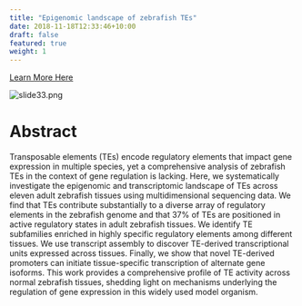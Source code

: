 ```yaml
---
title: "Epigenomic landscape of zebrafish TEs"
date: 2018-11-18T12:33:46+10:00
draft: false
featured: true
weight: 1
---
```


[Learn More Here](https://genome.cshlp.org/content/early/2022/06/01/gr.276052.121)

![slide33.png](/images/slide33.png)

# Abstract 

Transposable elements (TEs) encode regulatory elements that impact gene expression in multiple species, yet a comprehensive analysis of zebrafish TEs in the context of gene regulation is lacking. Here, we systematically investigate the epigenomic and transcriptomic landscape of TEs across eleven adult zebrafish tissues using multidimensional sequencing data. We find that TEs contribute substantially to a diverse array of regulatory elements in the zebrafish genome and that 37% of TEs are positioned in active regulatory states in adult zebrafish tissues. We identify TE subfamilies enriched in highly specific regulatory elements among different tissues. We use transcript assembly to discover TE-derived transcriptional units expressed across tissues. Finally, we show that novel TE-derived promoters can initiate tissue-specific transcription of alternate gene isoforms. This work provides a comprehensive profile of TE activity across normal zebrafish tissues, shedding light on mechanisms underlying the regulation of gene expression in this widely used model organism.